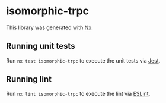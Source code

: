 # isomorphic-trpc

This library was generated with [Nx](https://nx.dev).

## Running unit tests

Run `nx test isomorphic-trpc` to execute the unit tests via [Jest](https://jestjs.io).

## Running lint

Run `nx lint isomorphic-trpc` to execute the lint via [ESLint](https://eslint.org/).
